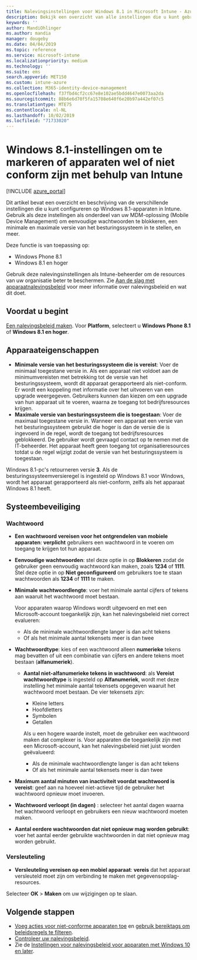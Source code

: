 ```yaml
---
title: Nalevingsinstellingen voor Windows 8.1 in Microsoft Intune - Azure | Microsoft Docs
description: Bekijk een overzicht van alle instellingen die u kunt gebruiken bij het instellen van naleving voor uw Windows 8.1- en Windows Phone 8.1-apparaten in Microsoft Intune. Controleer naleving van het minimale en maximale besturingssysteem, stel wachtwoordbeperkingen en -lengte in, schakel versleuteling voor de gegevensopslag in en meer.
keywords: ''
author: MandiOhlinger
ms.author: mandia
manager: dougeby
ms.date: 04/04/2019
ms.topic: reference
ms.service: microsoft-intune
ms.localizationpriority: medium
ms.technology: ''
ms.suite: ems
search.appverid: MET150
ms.custom: intune-azure
ms.collection: M365-identity-device-management
ms.openlocfilehash: f37fbd4cf2cc67e8e102ae5bdd4647e0073aa2da
ms.sourcegitcommit: 88b6e6d70f5fa15708e640f6e20b97a442ef07c5
ms.translationtype: MTE75
ms.contentlocale: nl-NL
ms.lasthandoff: 10/02/2019
ms.locfileid: "71733020"
---
```

# <a name="windows-81-settings-to-mark-devices-as-compliant-or-not-compliant-using-intune"></a>Windows 8.1-instellingen om te markeren of apparaten wel of niet conform zijn met behulp van Intune

[!INCLUDE [azure_portal](../includes/azure_portal.md)]

Dit artikel bevat een overzicht en beschrijving van de verschillende instellingen die u kunt configureren op Windows 8.1-apparaten in Intune. Gebruik als deze instellingen als onderdeel van uw MDM-oplossing (Mobile Device Management) om eenvoudige wachtwoorden te blokkeren, een minimale en maximale versie van het besturingssysteem in te stellen, en meer.

Deze functie is van toepassing op:

- Windows Phone 8.1
- Windows 8.1 en hoger

Gebruik deze nalevingsinstellingen als Intune-beheerder om de resources van uw organisatie beter te beschermen. Zie [Aan de slag met apparaatnalevingsbeleid](device-compliance-get-started.md) voor meer informatie over nalevingsbeleid en wat dit doet.

## <a name="before-you-begin"></a>Voordat u begint

[Een nalevingsbeleid maken](create-compliance-policy.md#create-the-policy). Voor **Platform**, selecteert u **Windows Phone 8.1** of **Windows 8.1 en hoger**.

## <a name="device-properties"></a>Apparaateigenschappen

- **Minimale versie van het besturingssysteem die is vereist**: Voer de minimaal toegestane versie in. Als een apparaat niet voldoet aan de minimumvereisten met betrekking tot de versie van het besturingssysteem, wordt dit apparaat gerapporteerd als niet-conform. Er wordt een koppeling met informatie over het uitvoeren van een upgrade weergegeven. Gebruikers kunnen dan kiezen om een upgrade van hun apparaat uit te voeren, waarna ze toegang tot bedrijfsresources krijgen.
- **Maximale versie van besturingssysteem die is toegestaan**: Voer de maximaal toegestane versie in. Wanneer een apparaat een versie van het besturingssysteem gebruikt die hoger is dan de versie die is ingevoerd in de regel, wordt de toegang tot bedrijfsresources geblokkeerd. De gebruiker wordt gevraagd contact op te nemen met de IT-beheerder. Het apparaat heeft geen toegang tot organisatieresources totdat u de regel wijzigt zodat de versie van het besturingssysteem is toegestaan.

Windows 8.1-pc's retourneren versie **3**. Als de besturingssysteemversieregel is ingesteld op Windows 8.1 voor Windows, wordt het apparaat gerapporteerd als niet-conform, zelfs als het apparaat Windows 8.1 heeft.

## <a name="system-security"></a>Systeembeveiliging

### <a name="password"></a>Wachtwoord

- **Een wachtwoord vereisen voor het ontgrendelen van mobiele apparaten**: **verplicht** gebruikers een wachtwoord in te voeren om toegang te krijgen tot hun apparaat.
- **Eenvoudige wachtwoorden**: stel deze optie in op **Blokkeren** zodat de gebruiker geen eenvoudig wachtwoord kan maken, zoals **1234** of **1111**. Stel deze optie in op **Niet geconfigureerd** om gebruikers toe te staan wachtwoorden als **1234** of **1111** te maken.
- **Minimale wachtwoordlengte**: voer het minimale aantal cijfers of tekens aan waaruit het wachtwoord moet bestaan.

  Voor apparaten waarop Windows wordt uitgevoerd en met een Microsoft-account toegankelijk zijn, kan het nalevingsbeleid niet correct evalueren:
  - Als de minimale wachtwoordlengte langer is dan acht tekens
  - Of als het minimale aantal tekensets meer is dan twee

- **Wachtwoordtype**: kies of een wachtwoord alleen **numerieke** tekens mag bevatten of uit een combinatie van cijfers en andere tekens moet bestaan (**alfanumeriek**).
  
  - **Aantal niet-alfanumerieke tekens in wachtwoord**: als **Vereist wachtwoordtype** is ingesteld op **Alfanumeriek**, wordt met deze instelling het minimale aantal tekensets opgegeven waaruit het wachtwoord moet bestaan. De vier tekensets zijn:
    - Kleine letters
    - Hoofdletters
    - Symbolen
    - Getallen

    Als u een hogere waarde instelt, moet de gebruiker een wachtwoord maken dat complexer is. Voor apparaten die toegankelijk zijn met een Microsoft-account, kan het nalevingsbeleid niet juist worden geëvalueerd:

    - Als de minimale wachtwoordlengte langer is dan acht tekens
    - Of als het minimale aantal tekensets meer is dan twee

- **Maximum aantal minuten van inactiviteit voordat wachtwoord is vereist**: geef aan na hoeveel niet-actieve tijd de gebruiker het wachtwoord opnieuw moet invoeren.
- **Wachtwoord verloopt (in dagen)** : selecteer het aantal dagen waarna het wachtwoord verloopt en gebruikers een nieuw wachtwoord moeten maken.
- **Aantal eerdere wachtwoorden dat niet opnieuw mag worden gebruikt**: voer het aantal eerder gebruikte wachtwoorden in dat niet opnieuw mag worden gebruikt.

### <a name="encryption"></a>Versleuteling

- **Versleuteling vereisen op een mobiel apparaat**: **vereis** dat het apparaat versleuteld moet zijn om verbinding te maken met gegevensopslag-resources.

Selecteer **OK** > **Maken** om uw wijzigingen op te slaan.

## <a name="next-steps"></a>Volgende stappen

- [Voeg acties voor niet-conforme apparaten toe](actions-for-noncompliance.md) en [gebruik bereiktags om beleidsregels te filteren](../fundamentals/scope-tags.md).
- [Controleer uw nalevingsbeleid](compliance-policy-monitor.md).
- Zie de [Instellingen voor nalevingsbeleid voor apparaten met Windows 10 en later](compliance-policy-create-windows.md).